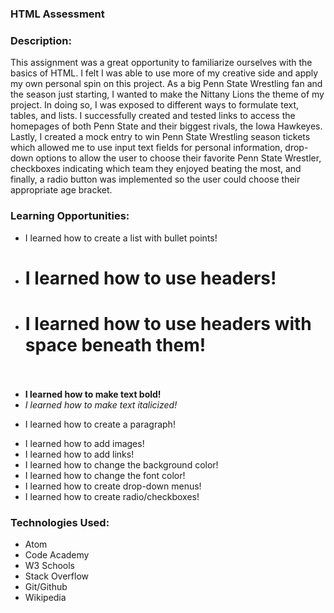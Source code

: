 ### HTML Assessment

### Description:
This assignment was a great opportunity to familiarize ourselves with the basics of HTML. I felt I was able to use more of my creative side and apply my own personal spin on this project. As a big Penn State Wrestling fan and the season just starting, I wanted to make the Nittany Lions the theme of my project. In doing so, I was exposed to different ways to formulate text, tables, and lists. I successfully created and tested links to access the homepages of both Penn State and their biggest rivals, the Iowa Hawkeyes. Lastly, I created a mock entry to win Penn State Wrestling season tickets which allowed me to use input text fields for personal information, drop-down options to allow the user to choose their favorite Penn State Wrestler, checkboxes indicating which team they enjoyed beating the most, and finally, a radio button was implemented so the user could choose their appropriate age bracket.

### Learning Opportunities:
<ul>
  <li>I learned how to create a list with bullet points!</li>
  <li><h1>I learned how to use headers!</h1></li>
  <li><h1>I learned how to use headers with space beneath them!</h1></li><br><br>
  <li><strong>I learned how to make text bold!</strong></li>
  <li><em>I learned how to make text italicized!</em></li>
  <li><p>I learned how to create a paragraph!</p></li>
  <li>I learned how to add images!</li>
  <li>I learned how to add links!</li>
  <li>I learned how to change the background color!</li>
  <li>I learned how to change the font color!</li>
  <li>I learned how to create drop-down menus!</li>
  <li>I learned how to create radio/checkboxes!</li>

</ul>

### Technologies Used:
<ul>
  <li>Atom</li>
  <li>Code Academy</li>
  <li>W3 Schools</li>
  <li>Stack Overflow</li>
  <li>Git/Github</li>
  <li>Wikipedia</li>
</ul>
